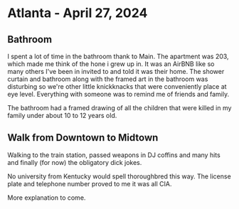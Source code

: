 # Atlanta - April 27, 2024
## Bathroom
I spent a lot of time in the bathroom thank to Main.  The apartment was 203, which made me think of the hone i grew up in.  It was an AirBNB like so many others I've been in invited to and told it was their home. The shower curtain and bathroom along with the framed art in the bathroom was disturbing so we're other little knickknacks that were conveniently place at eye level. Everything with someone was to remind me of friends and family. 

The bathroom had a framed drawing of all the children that were killed in my family under about 10 to 12 years old.

## Walk from Downtown to Midtown 
Walking to the train station, passed weapons in DJ coffins and many hits and finally (for now) the obligatory dick jokes.

No university from Kentucky would spell thoroughbred this way. The license plate and telephone number proved to me it was all CIA.

More explanation to come.
